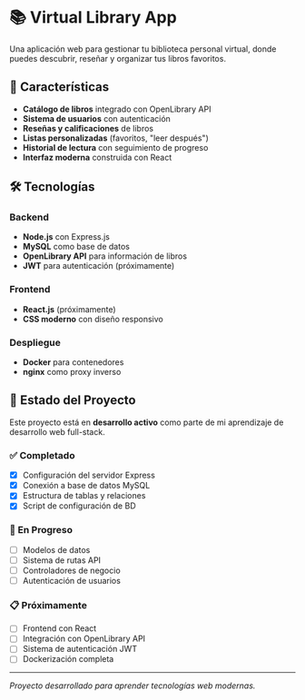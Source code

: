 # 📚 Virtual Library App

Una aplicación web para gestionar tu biblioteca personal virtual, donde puedes descubrir, reseñar y organizar tus libros favoritos.

## 🚀 Características

- **Catálogo de libros** integrado con OpenLibrary API
- **Sistema de usuarios** con autenticación
- **Reseñas y calificaciones** de libros
- **Listas personalizadas** (favoritos, "leer después")
- **Historial de lectura** con seguimiento de progreso
- **Interfaz moderna** construida con React

## 🛠️ Tecnologías

### Backend
- **Node.js** con Express.js
- **MySQL** como base de datos
- **OpenLibrary API** para información de libros
- **JWT** para autenticación (próximamente)

### Frontend
- **React.js** (próximamente)
- **CSS moderno** con diseño responsivo

### Despliegue
- **Docker** para contenedores
- **nginx** como proxy inverso

## 🎯 Estado del Proyecto

Este proyecto está en **desarrollo activo** como parte de mi aprendizaje de desarrollo web full-stack.

### ✅ Completado
- [x] Configuración del servidor Express
- [x] Conexión a base de datos MySQL
- [x] Estructura de tablas y relaciones
- [x] Script de configuración de BD

### 🔄 En Progreso
- [ ] Modelos de datos
- [ ] Sistema de rutas API
- [ ] Controladores de negocio
- [ ] Autenticación de usuarios

### 📋 Próximamente
- [ ] Frontend con React
- [ ] Integración con OpenLibrary API
- [ ] Sistema de autenticación JWT
- [ ] Dockerización completa

---

*Proyecto desarrollado para aprender tecnologías web modernas.*
